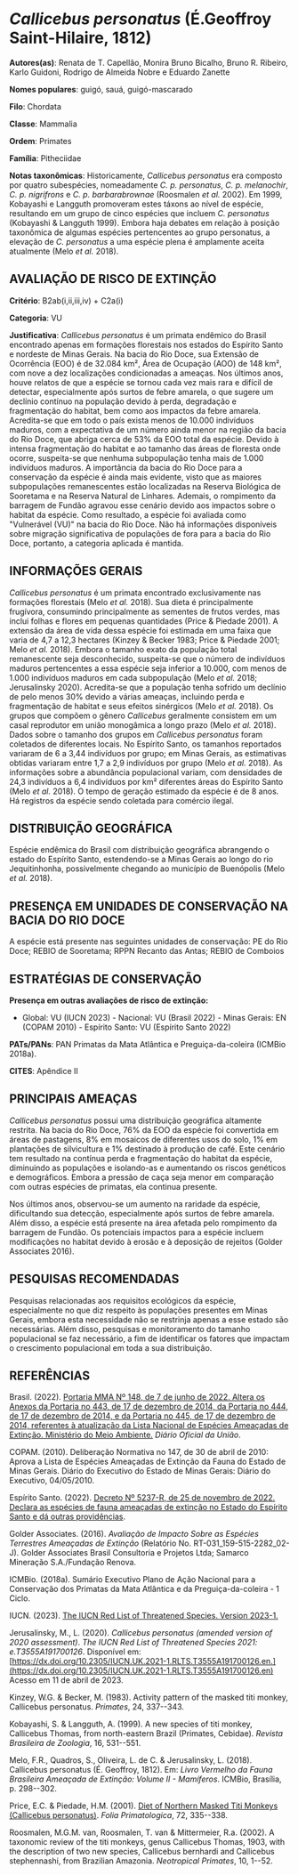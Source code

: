 # *Callicebus personatus* (É.Geoffroy Saint-Hilaire, 1812)

**Autores(as)**: Renata de T. Capellão, Monira Bruno Bicalho, Bruno R.  Ribeiro, Karlo Guidoni, Rodrigo de Almeida Nobre e Eduardo Zanette

**Nomes populares**: guigó, sauá, guigó-mascarado

**Filo**: Chordata

**Classe**: Mammalia

**Ordem**: Primates

**Família**: Pitheciidae

**Notas taxonômicas**: Historicamente, *Callicebus personatus* era composto por quatro subespécies, nomeadamente *C. p. personatus*, *C.  p. melanochir*, *C. p. nigrifrons* e *C. p. barbarabrownae* (Roosmalen *et al.* 2002). Em 1999, Kobayashi e Langguth promoveram estes táxons ao nível de espécie, resultando em um grupo de cinco espécies que incluem *C. personatus* (Kobayashi & Langguth 1999). Embora haja debates em relação à posição taxonômica de algumas espécies pertencentes ao grupo personatus, a elevação de *C. personatus* a uma espécie plena é amplamente aceita atualmente (Melo *et al.* 2018).

## AVALIAÇÃO DE RISCO DE EXTINÇÃO

**Critério**: B2ab(i,ii,iii,iv) + C2a(i)

**Categoria**: VU

**Justificativa**: *Callicebus personatus* é um primata endêmico do Brasil encontrado apenas em formações florestais nos estados do Espírito Santo e nordeste de Minas Gerais. Na bacia do Rio Doce, sua Extensão de Ocorrência (EOO) é de 32.084 km², Área de Ocupação (AOO) de 148 km², com nove a dez localizações condicionadas a ameaças. Nos últimos anos, houve relatos de que a espécie se tornou cada vez mais rara e difícil de detectar, especialmente após surtos de febre amarela, o que sugere um declínio contínuo na população devido à perda, degradação e fragmentação do habitat, bem como aos impactos da febre amarela. Acredita-se que em todo o país exista menos de 10.000 indivíduos maduros, com a expectativa de um número ainda menor na região da bacia do Rio Doce, que abriga cerca de 53% da EOO total da espécie. Devido à intensa fragmentação do habitat e ao tamanho das áreas de floresta onde ocorre, suspeita-se que nenhuma subpopulação tenha mais de
1.000 indivíduos maduros. A importância da bacia do Rio Doce para a conservação da espécie é ainda mais evidente, visto que as maiores subpopulações remanescentes estão localizadas na Reserva Biológica de Sooretama e na Reserva Natural de Linhares. Ademais, o rompimento da barragem de Fundão agravou esse cenário devido aos impactos sobre o habitat da espécie. Como resultado, a espécie foi avaliada como "Vulnerável (VU)" na bacia do Rio Doce. Não há informações disponíveis sobre migração significativa de populações de fora para a bacia do Rio Doce, portanto, a categoria aplicada é mantida.

## INFORMAÇÕES GERAIS

*Callicebus personatus* é um primata encontrado exclusivamente nas formações florestais (Melo *et al.* 2018). Sua dieta é principalmente frugívora, consumindo principalmente as sementes de frutos verdes, mas inclui folhas e flores em pequenas quantidades (Price & Piedade 2001). A extensão da área de vida dessa espécie foi estimada em uma faixa que varia de 4,7 a 12,3 hectares (Kinzey & Becker 1983; Price & Piedade 2001; Melo *et al.* 2018). Embora o tamanho exato da população total remanescente seja desconhecido, suspeita-se que o número de indivíduos maduros pertencentes a essa espécie seja inferior a 10.000, com menos de 1.000 indivíduos maduros em cada subpopulação (Melo *et al.* 2018; Jerusalinsky 2020). Acredita-se que a população tenha sofrido um declínio de pelo menos 30% devido a várias ameaças, incluindo perda e fragmentação de habitat e seus efeitos sinérgicos (Melo *et al.* 2018).  Os grupos que compõem o gênero *Callicebus* geralmente consistem
em um casal reprodutor em união monogâmica a longo prazo (Melo *et al.* 2018).  Dados sobre o tamanho dos grupos em *Callicebus personatus* foram coletados de diferentes locais. No Espírito Santo, os tamanhos reportados variaram de 6 a 3,44 indivíduos por grupo; em Minas Gerais, as estimativas obtidas variaram entre 1,7 a 2,9 indivíduos por grupo (Melo *et al.* 2018). As informações sobre a abundância populacional variam, com densidades de 24,3 indivíduos a 6,4 indivíduos por km² diferentes áreas do Espírito Santo (Melo *et al.* 2018). O tempo de geração estimado da espécie é de 8 anos. Há registros da espécie sendo coletada para comércio ilegal.

## DISTRIBUIÇÃO GEOGRÁFICA

Espécie endêmica do Brasil com distribuição geográfica abrangendo o estado do Espírito Santo, estendendo-se a Minas Gerais ao longo do rio Jequitinhonha, possivelmente chegando ao município de Buenópolis (Melo *et al.* 2018).

## PRESENÇA EM UNIDADES DE CONSERVAÇÃO NA BACIA DO RIO DOCE

A espécie está presente nas seguintes unidades de conservação: PE do Rio Doce; REBIO de Sooretama; RPPN Recanto das Antas; REBIO de Comboios

## ESTRATÉGIAS DE CONSERVAÇÃO

**Presença em outras avaliações de risco de extinção:**

-   Global: VU (IUCN 2023) -   Nacional: VU (Brasil 2022) -   Minas Gerais: EN (COPAM 2010) -   Espírito Santo: VU (Espírito Santo 2022)

**PATs/PANs**: PAN Primatas da Mata Atlântica e Preguiça-da-coleira (ICMBio 2018a).

**CITES**: Apêndice II

## PRINCIPAIS AMEAÇAS

*Callicebus personatus* possui uma distribuição geográfica altamente restrita. Na bacia do Rio Doce, 76% da EOO da espécie foi convertida em áreas de pastagens, 8% em mosaicos de diferentes usos do solo, 1% em plantações de silvicultura e 1% destinado à produção de café. Este cenário tem resultado na contínua perda e fragmentação do habitat da espécie, diminuindo as populações e isolando-as e aumentando os riscos genéticos e demográficos. Embora a pressão de caça seja menor em comparação com outras espécies de primatas, ela continua presente.

Nos últimos anos, observou-se um aumento na raridade da espécie, dificultando sua detecção, especialmente após surtos de febre amarela.  Além disso, a espécie está presente na área afetada pelo rompimento da barragem de Fundão. Os potenciais impactos para a espécie incluem modificações no habitat devido à erosão e à deposição de rejeitos (Golder Associates 2016).

## PESQUISAS RECOMENDADAS

Pesquisas relacionadas aos requisitos ecológicos da espécie, especialmente no que diz respeito às populações presentes em Minas Gerais, embora esta necessidade não se restrinja apenas a esse estado são necessárias. Além disso, pesquisas e monitoramento do tamanho populacional se faz necessário, a fim de identificar os fatores que impactam o crescimento populacional em toda a sua distribuição.

## REFERÊNCIAS

Brasil. (2022). [Portaria MMA Nº 148, de 7 de junho de 2022. Altera os Anexos da Portaria no 443, de 17 de dezembro de 2014, da Portaria no 444, de 17 de dezembro de 2014, e da Portaria no 445, de 17 de dezembro de 2014, referentes à atualização da Lista Nacional de Espécies Ameaçadas de Extinção. Ministério do Meio Ambiente.](https://in.gov.br/en/web/dou/-/portaria-mma-n-148-de-7-de-junho-de-2022-406272733) *Diário Oficial da União*.

COPAM. (2010). Deliberação Normativa no 147, de 30 de abril de 2010: Aprova a Lista de Espécies Ameaçadas de Extinção da Fauna do Estado de Minas Gerais. Diário do Executivo do Estado de Minas Gerais: Diário do Executivo, 04/05/2010.

Espírito Santo. (2022). [Decreto Nº 5237-R, de 25 de novembro de 2022.  Declara as espécies de fauna ameaçadas de extinção no Estado do Espírito Santo e dá outras providências](https://iema.es.gov.br/Media/iema/FAUNA/Decreto%205237-R_2022_25-Nov%20-%20Fauna%20(s-peixes)%20-%20Lista%20de%20Esp%C3%A9cies%20Amea%C3%A7adas%20de%20Extin%C3%A7%C3%A3o.pdf).

Golder Associates. (2016). *Avaliação de Impacto Sobre as Espécies Terrestres Ameaçadas de Extinção* (Relatório No.  RT-031_159-515-2282_02-J). Golder Associates Brasil Consultoria e Projetos Ltda; Samarco Mineração S.A./Fundação Renova.

ICMBio. (2018a). Sumário Executivo Plano de Ação Nacional para a Conservação dos Primatas da Mata Atlântica e da Preguiça-da-coleira - 1 Ciclo.

IUCN. (2023). [The IUCN Red List of Threatened Species. Version 2023-1.](https://www.iucnredlist.org.)

Jerusalinsky, M., L. (2020). *Callicebus personatus (amended version of 2020 assessment)*. *The IUCN Red List of Threatened Species 2021: e.T3555A191700126*. Disponível em: [https://dx.doi.org/10.2305/IUCN.UK.2021-1.RLTS.T3555A191700126.en.](https://dx.doi.org/10.2305/IUCN.UK.2021-1.RLTS.T3555A191700126.en) Acesso em 11 de abril de 2023.

Kinzey, W.G. & Becker, M. (1983). Activity pattern of the masked titi monkey, Callicebus personatus. *Primates*, 24, 337--343.

Kobayashi, S. & Langguth, A. (1999). A new species of titi monkey, Callicebus Thomas, from north-eastern Brazil (Primates, Cebidae).  *Revista Brasileira de Zoologia*, 16, 531--551.

Melo, F.R., Quadros, S., Oliveira, L. de C. & Jerusalinsky, L. (2018).  Callicebus personatus (É. Geoffroy, 1812). Em: *Livro Vermelho da Fauna Brasileira Ameaçada de Extinção: Volume II - Mamíferos*. ICMBio, Brasília, p. 298--302.

Price, E.C. & Piedade, H.M. (2001). [Diet of Northern Masked Titi Monkeys (Callicebus personatus)](https://doi.org/10.1159/000052750).  *Folia Primatologica*, 72, 335--338.

Roosmalen, M.G.M. van, Roosmalen, T. van & Mittermeier, R.a. (2002). A taxonomic review of the titi monkeys, genus Callicebus Thomas, 1903, with the description of two new species, Callicebus bernhardi and Callicebus stephennashi, from Brazilian Amazonia. *Neotropical Primates*, 10, 1--52.
